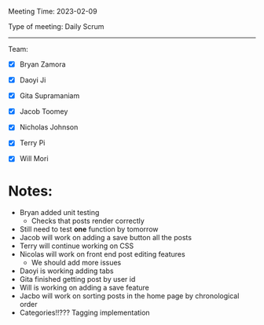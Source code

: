 Meeting Time: 2023-02-09

Type of meeting: Daily Scrum

---

Team:
- [x] Bryan Zamora 
- [x] Daoyi Ji
- [x] Gita Supramaniam
- [x] Jacob Toomey
- [x] Nicholas Johnson
- [x] Terry Pi
- [x] Will Mori


# Notes:

- Bryan added unit testing
	- Checks that posts render correctly
- Still need to test **one** function by tomorrow
- Jacob will work on adding a save button all the posts
- Terry will continue working on CSS
- Nicolas will work on front end post editing features
	- We should add more issues
- Daoyi is working adding tabs
- Gita finished getting post by user id
- Will is working on adding a save feature
- Jacbo will work on sorting posts in the home page by chronological order
- Categories!!??? Tagging implementation

